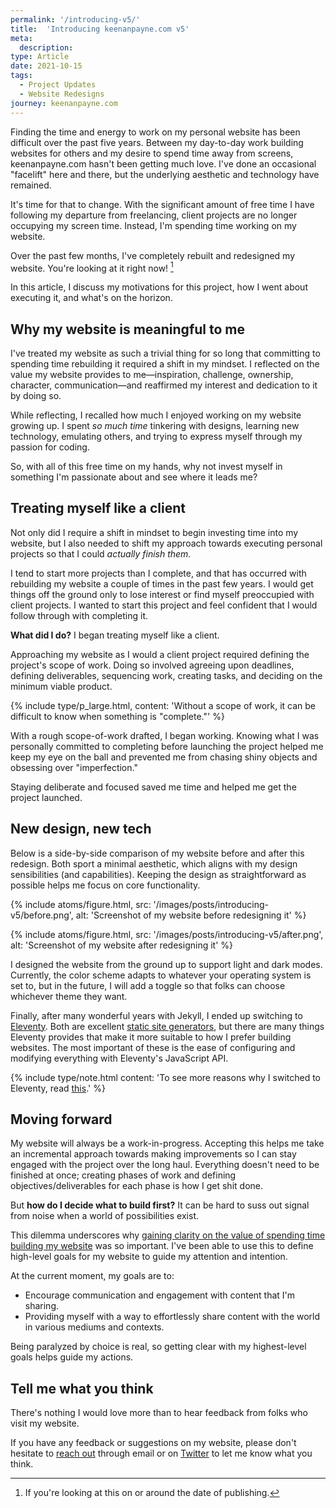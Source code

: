 ```yaml
---
permalink: '/introducing-v5/'
title:  'Introducing keenanpayne.com v5'
meta: 
  description:
type: Article
date: 2021-10-15
tags:
  - Project Updates
  - Website Redesigns
journey: keenanpayne.com
---
```


Finding the time and energy to work on my personal website has been difficult over the past five years. Between my day-to-day work building websites for others and my desire to spend time away from screens, keenanpayne.com hasn't been getting much love. I've done an occasional "facelift" here and there, but the underlying aesthetic and technology have remained.

It's time for that to change. With the significant amount of free time I have following my departure from freelancing, client projects are no longer occupying my screen time. Instead, I'm spending time working on my website.

Over the past few months, I've completely rebuilt and redesigned my website. You're looking at it right now! [^1]

[^1]: If you're looking at this on or around the date of publishing.

In this article, I discuss my motivations for this project, how I went about executing it, and what's on the horizon.

## Why my website is meaningful to me

I've treated my website as such a trivial thing for so long that committing to spending time rebuilding it required a shift in my mindset. I reflected on the value my website provides to me—inspiration, challenge, ownership, character, communication—and reaffirmed my interest and dedication to it by doing so.

While reflecting, I recalled how much I enjoyed working on my website growing up. I spent _so much time_ tinkering with designs, learning new technology, emulating others, and trying to express myself through my passion for coding.

So, with all of this free time on my hands, why not invest myself in something I'm passionate about and see where it leads me?

## Treating myself like a client

Not only did I require a shift in mindset to begin investing time into my website, but I also needed to shift my approach towards executing personal projects so that I could _actually finish them._

I tend to start more projects than I complete, and that has occurred with rebuilding my website a couple of times in the past few years. I would get things off the ground only to lose interest or find myself preoccupied with client projects. I wanted to start this project and feel confident that I would follow through with completing it.

**What did I do?** I began treating myself like a client.

Approaching my website as I would a client project required defining the project's scope of work. Doing so involved agreeing upon deadlines, defining deliverables, sequencing work, creating tasks, and deciding on the minimum viable product.

{% include type/p_large.html, content: 'Without a scope of work, it can be difficult to know when something is "complete."' %}

With a rough scope-of-work drafted, I began working. Knowing what I was personally committed to completing before launching the project helped me keep my eye on the ball and prevented me from chasing shiny objects and obsessing over "imperfection." 

Staying deliberate and focused saved me time and helped me get the project launched.

## New design, new tech

Below is a side-by-side comparison of my website before and after this redesign. Both sport a minimal aesthetic, which aligns with my design sensibilities (and capabilities). Keeping the design as straightforward as possible helps me focus on core functionality.

<div class="sideBySide">
  {% include atoms/figure.html, src: '/images/posts/introducing-v5/before.png', alt: 'Screenshot of my website before redesigning it' %}

  {% include atoms/figure.html, src: '/images/posts/introducing-v5/after.png', alt: 'Screenshot of my website after redesigning it' %}
</div>

I designed the website from the ground up to support light and dark modes. Currently, the color scheme adapts to whatever your operating system is set to, but in the future, I will add a toggle so that folks can choose whichever theme they want.

Finally, after many wonderful years with Jekyll, I ended up switching to [Eleventy](/tags/eleventy). Both are excellent [static site generators](/tags/static-site-generators/), but there are many things Eleventy provides that make it more suitable to how I prefer building websites. The most important of these is the ease of configuring and modifying everything with Eleventy's JavaScript API. 


{% include type/note.html content: 'To see more reasons why I switched to Eleventy, read <a href="/11ty-eleventy-introduction/">this</a>.' %}

## Moving forward

My website will always be a work-in-progress. Accepting this helps me take an incremental approach towards making improvements so I can stay engaged with the project over the long haul. Everything doesn't need to be finished at once; creating phases of work and defining objectives/deliverables for each phase is how I get shit done.

But **how do I decide what to build first?** It can be hard to suss out signal from noise when a world of possibilities exist.

This dilemma underscores why [gaining clarity on the value of spending time building my website](#treating-myself-like-a-client) was so important. I've been able to use this to define high-level goals for my website to guide my attention and intention.

At the current moment, my goals are to:

- Encourage communication and engagement with content that I'm sharing.
- Providing myself with a way to effortlessly share content with the world in various mediums and contexts.

Being paralyzed by choice is real, so getting clear with my highest-level goals helps guide my actions.

## Tell me what you think

There's nothing I would love more than to hear feedback from folks who visit my website. 

If you have any feedback or suggestions on my website, please don't hesitate to [reach out](/contact/) through email or on [Twitter](https://twitter.com/KeenanPayne_) to let me know what you think.
